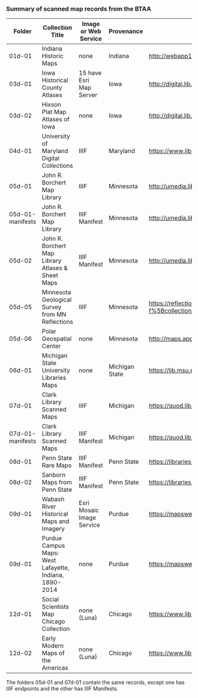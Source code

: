 ### Summary of scanned map records from the BTAA


|Folder          |Collection Title                                      |Image or Web Service     |Provenance    |Source website                                                                                                                       |
|----------------|------------------------------------------------------|-------------------------|--------------|-------------------------------------------------------------------------------------------------------------------------------------|
|01d-01          |Indiana Historic Maps                                 |none                     |Indiana       |http://webapp1.dlib.indiana.edu/images/splash.htm?scope=IUBMaps                                                                      |
|03d-01          |Iowa Historical County Atlases                        |15 have Esri Map Server  |Iowa          |http://digital.lib.uiowa.edu/cdm/landingpage/collection/atlases                                                                      |
|03d-02          |Hixson Plat Map Atlases of Iowa                       |none                     |Iowa          |http://digital.lib.uiowa.edu/cdm/landingpage/collection/hixson                                                                       |
|04d-01          |University of Maryland Digital Collections            |IIIF                     |Maryland      |https://www.lib.umd.edu/mdmap/?pid=umd:57340                                                                                         |
|05d-01          |John R. Borchert Map Library                          |IIIF                     |Minnesota     |http://umedia.lib.umn.edu/                                                                                                           |
|05d-01-manifests|John R. Borchert Map Library                          |IIIF Manifest            |Minnesota     |http://umedia.lib.umn.edu/                                                                                                           |
|05d-02          |John R. Borchert Map Library Atlases & Sheet Maps     |IIIF Manifest            |Minnesota     |http://umedia.lib.umn.edu/                                                                                                           |
|05d-05          |Minnesota Geological Survey from MN Reflections       |IIIF                     |Minnesota     |https://reflections.mndigital.org/?f%5Bcollection_name_ssi%5D%5B%5D=Minnesota+Geological+Survey&f%5Bphysical_format_ssi%5D%5B%5D=Maps|
|05d-06          |Polar Geospatial Center                               |none                     |Minnesota     |http://maps.apps.pgc.umn.edu/                                                                                                        |
|06d-01          |Michigan State University Libraries Maps              |none                     |Michigan State|https://lib.msu.edu/branches/map/scannedmaps/intro/                                                                                  |
|07d-01          |Clark Library Scanned Maps                            |IIIF                     |Michigan      |https://quod.lib.umich.edu/c/clark1ic?page=index                                                                                     |
|07d-01-manifests|Clark Library Scanned Maps                            |IIIF Manifest            |Michigan      |https://quod.lib.umich.edu/c/clark1ic?page=index                                                                                     |
|08d-01          |Penn State Rare Maps                                  |IIIF Manifest            |Penn State    |https://libraries.psu.edu/about/collections/digital-map-drawer                                                                       |
|08d-02          |Sanborn Maps from Penn State                          |IIIF Manifest            |Penn State    |https://libraries.psu.edu/about/collections/sanborn-fire-insurance-maps                                                              |
|09d-01          |Wabash River Historical Maps and Imagery              |Esri Mosaic Image Service|Purdue        |https://mapsweb.lib.purdue.edu/arcgis/rest/services/Purdue/campus_history/ImageServer/                                               |
|09d-01          |Purdue Campus Maps: West Lafayette, Indiana, 1890-2014|none                     |Purdue        |https://mapsweb.lib.purdue.edu/arcgis/rest/services/Purdue/campus_history/ImageServer/                                               |
|12d-01          |Social Scientists Map Chicago Collection              |none (Luna)              |Chicago       |https://www.lib.uchicago.edu/e/collections/maps/                                                                                     |
|12d-02          |Early Modern Maps of the Americas                     |none (Luna)              |Chicago       |https://www.lib.uchicago.edu/e/collections/maps/                                                                                     |

The folders 05d-01 and 07d-01 contain the same records, except one has IIIF endpoints and the other has IIIF Manifests.
